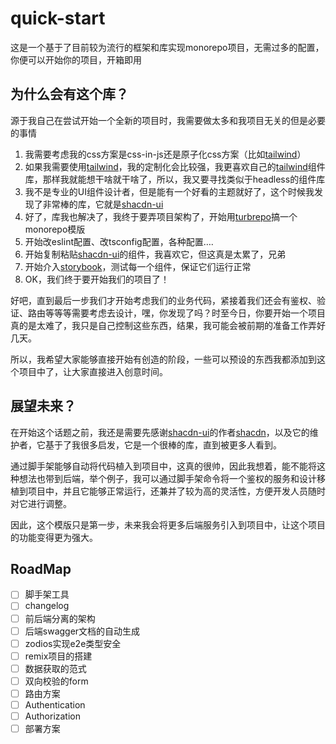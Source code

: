 # quick-start

这是一个基于了目前较为流行的框架和库实现monorepo项目，无需过多的配置，你便可以开始你的项目，开箱即用

## 为什么会有这个库？

源于我自己在尝试开始一个全新的项目时，我需要做太多和我项目无关的但是必要的事情

1. 我需要考虑我的css方案是css-in-js还是原子化css方案（比如[tailwind](https://tailwindcss.com/docs/installation)）
2. 如果我需要使用[tailwind](https://tailwindcss.com/docs/installation)，我的定制化会比较强，我更喜欢自己的[tailwind](https://tailwindcss.com/docs/installation)组件库，那样我就能想干啥就干啥了，所以，我又要寻找类似于headless的组件库
3. 我不是专业的UI组件设计者，但是能有一个好看的主题就好了，这个时候我发现了非常棒的库，它就是[shacdn-ui](https://ui.shadcn.com/)
4. 好了，库我也解决了，我终于要弄项目架构了，开始用[turbrepo](https://turborepo.org/)搞一个monorepo模版
5. 开始改eslint配置、改tsconfig配置，各种配置….
6. 开始复制粘贴[shacdn-ui](https://ui.shadcn.com/)的组件，我喜欢它，但这真是太累了，兄弟
7. 开始介入[storybook](https://storybook.js.org/)，测试每一个组件，保证它们运行正常
8. OK，我们终于要开始我们的项目了！

好吧，直到最后一步我们才开始考虑我们的业务代码，紧接着我们还会有鉴权、验证、路由等等等需要考虑去设计，嘿，你发现了吗？时至今日，你要开始一个项目真的是太难了，我只是自己控制这些东西，结果，我可能会被前期的准备工作弄好几天。

所以，我希望大家能够直接开始有创造的阶段，一些可以预设的东西我都添加到这个项目中了，让大家直接进入创意时间。

## 展望未来？

在开始这个话题之前，我还是需要先感谢[shacdn-ui](https://ui.shadcn.com/)的作者[shacdn](https://github.com/shadcn)，以及它的维护者，它基于了我很多启发，它是一个很棒的库，直到被更多人看到。

通过脚手架能够自动将代码植入到项目中，这真的很帅，因此我想着，能不能将这种想法也带到后端，举个例子，我可以通过脚手架命令将一个鉴权的服务和设计移植到项目中，并且它能够正常运行，还兼并了较为高的灵活性，方便开发人员随时对它进行调整。

因此，这个模版只是第一步，未来我会将更多后端服务引入到项目中，让这个项目的功能变得更为强大。

## RoadMap

- [ ]  脚手架工具
- [ ]  changelog
- [ ]  前后端分离的架构
- [ ]  后端swagger文档的自动生成
- [ ]  zodios实现e2e类型安全
- [ ]  remix项目的搭建
- [ ]  数据获取的范式
- [ ]  双向校验的form
- [ ]  路由方案
- [ ]  Authentication
- [ ]  Authorization
- [ ]  部署方案